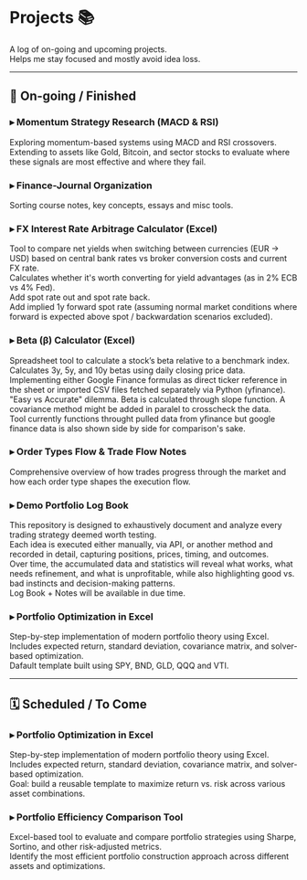 # Projects 📚

A log of on-going and upcoming projects.  
Helps me stay focused and mostly avoid idea loss.

---

## 🔄 On-going / Finished

### ▸ Momentum Strategy Research (MACD & RSI)  
Exploring momentum-based systems using MACD and RSI crossovers.  
Extending to assets like Gold, Bitcoin, and sector stocks to evaluate where these signals are most effective and where they fail.

### ▸ Finance-Journal Organization  
Sorting course notes, key concepts, essays and misc tools.  

### ▸ FX Interest Rate Arbitrage Calculator (Excel)  
Tool to compare net yields when switching between currencies (EUR → USD) based on central bank rates vs broker conversion costs and current FX rate.  
Calculates whether it's worth converting for yield advantages (as in 2% ECB vs 4% Fed).  
Add spot rate out and spot rate back.  
Add implied 1y forward spot rate (assuming normal market conditions where forward is expected above spot / backwardation scenarios excluded).  

### ▸ Beta (β) Calculator (Excel)  
Spreadsheet tool to calculate a stock’s beta relative to a benchmark index. Calculates 3y, 5y, and 10y betas using daily closing price data.
Implementing either Google Finance formulas as direct ticker reference in the sheet or imported CSV files fetched separately via Python (yfinance). "Easy vs Accurate" dilemma. 
Beta is calculated through slope function. A covariance method might be added in paralel to crosscheck the data.  
Tool currently functions throught pulled data from yfinance but google finance data is also shown side by side for comparison's sake.

### ▸ Order Types Flow & Trade Flow Notes  
Comprehensive overview of how trades progress through the market and how each order type shapes the execution flow.

### ▸ Demo Portfolio Log Book 
This repository is designed to exhaustively document and analyze every trading strategy deemed worth testing.  
Each idea is executed either manually, via API, or another method and recorded in detail, capturing positions, prices, timing, and outcomes.  
Over time, the accumulated data and statistics will reveal what works, what needs refinement, and what is unprofitable, while also highlighting good vs. bad instincts and decision-making patterns.  
Log Book + Notes will be available in due time.  

### ▸ Portfolio Optimization in Excel  
Step-by-step implementation of modern portfolio theory using Excel.  
Includes expected return, standard deviation, covariance matrix, and solver-based optimization.  
Dafault template built using SPY, BND, GLD, QQQ and VTI.
  
---

## 🗓️ Scheduled / To Come

### ▸ Portfolio Optimization in Excel  
Step-by-step implementation of modern portfolio theory using Excel.  
Includes expected return, standard deviation, covariance matrix, and solver-based optimization.  
Goal: build a reusable template to maximize return vs. risk across various asset combinations.

### ▸ Portfolio Efficiency Comparison Tool  
Excel-based tool to evaluate and compare portfolio strategies using Sharpe, Sortino, and other risk-adjusted metrics.  
Identify the most efficient portfolio construction approach across different assets and optimizations.
